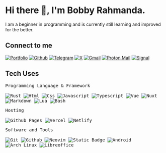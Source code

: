 # Hi there 👋, I'm Bobby Rahmanda.

<p>I am a beginner in programming and is currently still learning and improved for the better. </p>

## Connect to me

[![Portfolio](https://img.shields.io/badge/-Portfolio-red?style=flat&logo=appveyor&logoColor=white)](https://bobbyrahmanda13.netlify.app)
[![Github](https://img.shields.io/badge/-Github-000?style=flat&logo=Github&logoColor=white)](https://github.com/bobbyrahmanda13)
[![Telegram](https://img.shields.io/badge/Telegram-2CA5E0?logo=telegram&logoColor=white)](https://t.me/Rahman_0000)
[![X](https://img.shields.io/badge/X-%23000000.svg?logo=X&logoColor=white)](https://twitter.com/r4hm4n1309)
[![Gmail](https://img.shields.io/badge/Gmail-D14836?logo=gmail&logoColor=white)](mailto:bobbyrahmanda1996@gmail.com)
[![Proton Mail](https://img.shields.io/badge/Proton%20Mail-6D4AFF?logo=protonmail&logoColor=fff)](mailto:bobbyrahmanda1996@proton.me)
[![Signal](https://img.shields.io/badge/Signal-3A76F0?logo=signal&logoColor=fff)](https://signal.me/#eu/C2NBnKaaOts7W1IWjOf82j6-mj7BEIJqMEl6ufQgufv-LYMe_ZJGPbNG19oCGnOY)

<h2>Tech Uses</h2>

<div>

<p>
		<kbd>
			<kbd>Programming Language & Framework </kbd>
			<br>
			<br>
			<img alt="Rust" src="https://img.shields.io/badge/Rust-%23000000.svg?e&logo=rust&logoColor=white">
			<img alt="Html" src="https://img.shields.io/badge/HTML-%23E34F26.svg?logo=html5&logoColor=white">
			<img alt="Css" src="https://img.shields.io/badge/CSS-1572B6?logo=css3&logoColor=fff">
			<img alt="Javascript" src="https://img.shields.io/badge/JavaScript-F7DF1E?logo=javascript&logoColor=000">
			<img alt="Typescript" src="https://img.shields.io/badge/TypeScript-3178C6?logo=typescript&logoColor=fff">
			<img alt="Vue" src="https://img.shields.io/badge/Vue.js-4FC08D?logo=vuedotjs&logoColor=fff">
			<img alt="Nuxt" src="https://img.shields.io/badge/Nuxt-002E3B?logo=nuxt&logoColor=#00DC82">
			<img alt="Markdown" src="https://img.shields.io/badge/Markdown-%23000000.svg?logo=markdown&logoColor=white">
			<img alt="Lua" src="https://img.shields.io/badge/Lua-%232C2D72.svg?logo=lua&logoColor=white">
			<img alt="Bash" src="https://img.shields.io/badge/Bash-%23000000?logo=gnubash&logoColor=fff">
		</kbd>
	</p>

<p>
		<kbd>
			<kbd>Hosting</kbd>
			<br>
			<br>
			<img alt="Github Pages" src="https://img.shields.io/badge/GitHub%20Pages-121013?logo=github&logoColor=white">
			<img alt="Vercel" src="https://img.shields.io/badge/Vercel-%23000000.svg?logo=vercel&logoColor=white">
			<img alt="Netlify" src="https://img.shields.io/badge/Netlify-%23000000.svg?logo=netlify&logoColor=#00C7B7">
		</kbd>
	</p>
<p>
		<kbd>
			<kbd>Software and Tools</kbd>
			<br>
			<br>
			<img alt="Git" src="https://img.shields.io/badge/Git-F05032?logo=git&logoColor=fff">
			<img alt="Github" src="https://img.shields.io/badge/GitHub-%23121011.svg?logo=github&logoColor=white">
			<img alt="Neovim" src="https://img.shields.io/badge/Neovim-57A143?logo=neovim&logoColor=fff">
			<img alt="Static Badge" src="https://img.shields.io/badge/StackOverflow-05122A?style=flat&logo=StackOverflow">
			<img alt="Android" src="https://img.shields.io/badge/Android-3DDC84?logo=android&logoColor=white">
			<img alt="Arch Linux" src="https://img.shields.io/badge/Arch%20Linux-1793D1?logo=arch-linux&logoColor=fff)">
			<img alt="Libreoffice" src="https://img.shields.io/badge/Libreoffice-05122A?style=flat&logo=Libreoffice">
		</kbd>
	</p>
</div>
